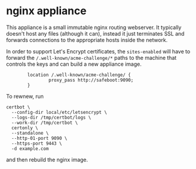 # nginx appliance

This appliance is a small immutable nginx routing webserver.
It typically doesn't host any files (although it can), instead
it just terminates SSL and forwards connections to the appropriate hosts
inside the network.

In order to support Let's Encrypt certificates, the `sites-enabled`
will have to forward the `/.well-known/acme-challenge/*` paths to
the machine that controls the keys and can build a new appliance image.

```
        location /.well-known/acme-challenge/ {
                proxy_pass http://safeboot:9090;
        }
```


To rewnew, run 
```
certbot \
  --config-dir local/etc/letsencrypt \
  --logs-dir /tmp/certbot/logs \
  --work-dir /tmp/certbot \
  certonly \
  --standalone \
  --http-01-port 9090 \
  --https-port 9443 \
  -d example.com
```

and then rebuild the nginx image.
